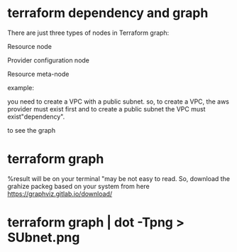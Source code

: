 # terraform dependency and graph

There are just three types of nodes in Terraform graph:

  Resource node

  Provider configuration node

  Resource meta-node



example:

you need to create a VPC with a public subnet. so, to create a VPC, the aws provider must exist first and to create a public subnet the VPC must exist"dependency". 



to see the graph

# terraform graph 
%result will be on your terminal "may be not easy to read. So, download the grahize packeg based on your system from here https://graphviz.gitlab.io/download/


# terraform graph | dot -Tpng > SUbnet.png

